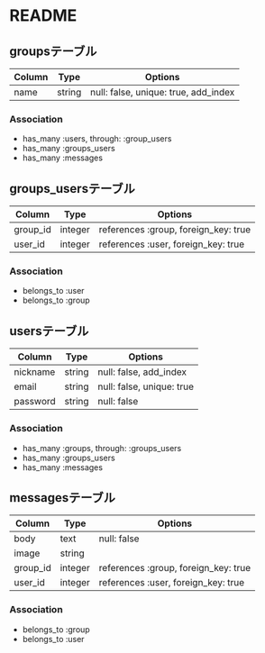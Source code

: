# README

## groupsテーブル
|Column|Type|Options|
|------|----|-------|
|name|string|null: false, unique: true, add_index|
### Association
- has_many :users, through: :group_users
- has_many :groups_users
- has_many :messages

## groups_usersテーブル
|Column|Type|Options|
|------|----|-------|
|group_id|integer|references :group, foreign_key: true|
|user_id|integer|references :user, foreign_key: true|
### Association
- belongs_to :user
- belongs_to :group

## usersテーブル
|Column|Type|Options|
|------|----|-------|
|nickname|string|null: false, add_index|
|email|string|null: false, unique: true|
|password|string|null: false|
### Association
- has_many :groups, through: :groups_users
- has_many :groups_users
- has_many :messages

## messagesテーブル
|Column|Type|Options|
|------|----|-------|
|body|text|null: false|
|image|string||
|group_id|integer|references :group, foreign_key: true|
|user_id|integer|references :user, foreign_key: true|
### Association
- belongs_to :group
- belongs_to :user

